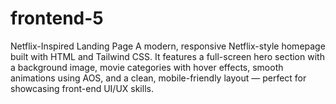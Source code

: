 # frontend-5
 Netflix-Inspired Landing Page A modern, responsive Netflix-style homepage built with HTML and Tailwind CSS. It features a full-screen hero section with a background image, movie categories with hover effects, smooth animations using AOS, and a clean, mobile-friendly layout — perfect for showcasing front-end UI/UX skills.
